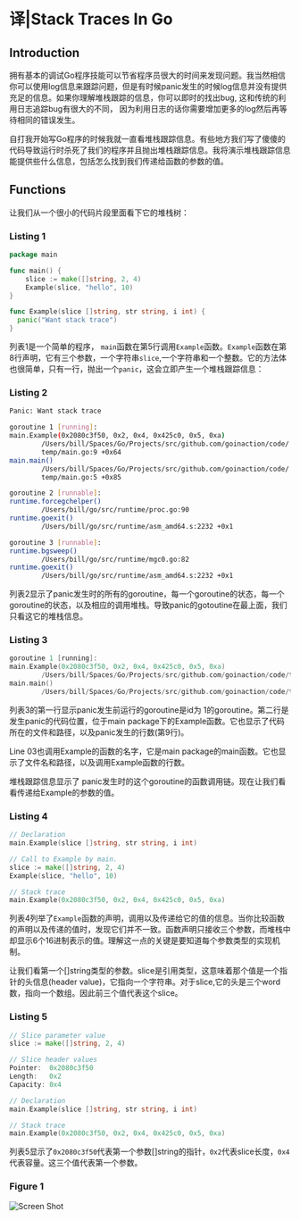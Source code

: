  

# 译|Stack Traces In Go



## Introduction

拥有基本的调试Go程序技能可以节省程序员很大的时间来发现问题。我当然相信你可以使用log信息来跟踪问题，但是有时候panic发生的时候log信息并没有提供充足的信息。如果你理解堆栈跟踪的信息，你可以即时的找出bug, 这和传统的利用日志追踪bug有很大的不同， 因为利用日志的话你需要增加更多的log然后再等待相同的错误发生。

自打我开始写Go程序的时候我就一直看堆栈跟踪信息。有些地方我们写了傻傻的代码导致运行时杀死了我们的程序并且抛出堆栈跟踪信息。我将演示堆栈跟踪信息能提供些什么信息，包括怎么找到我们传递给函数的参数的值。



## Functions

让我们从一个很小的代码片段里面看下它的堆栈树：

### Listing 1

```go
package main

func main() {
    slice := make([]string, 2, 4)
    Example(slice, "hello", 10)
}

func Example(slice []string, str string, i int) {
  panic("Want stack trace")
}
```

列表1是一个简单的程序， `main`函数在第5行调用`Example`函数。`Example`函数在第8行声明，它有三个参数，一个字符串`slice`,一个字符串和一个整数。它的方法体也很简单，只有一行，抛出一个`panic`，这会立即产生一个堆栈跟踪信息：



###  Listing 2

```bash
Panic: Want stack trace

goroutine 1 [running]:
main.Example(0x2080c3f50, 0x2, 0x4, 0x425c0, 0x5, 0xa)
        /Users/bill/Spaces/Go/Projects/src/github.com/goinaction/code/
        temp/main.go:9 +0x64
main.main()
        /Users/bill/Spaces/Go/Projects/src/github.com/goinaction/code/
        temp/main.go:5 +0x85

goroutine 2 [runnable]:
runtime.forcegchelper()
        /Users/bill/go/src/runtime/proc.go:90
runtime.goexit()
        /Users/bill/go/src/runtime/asm_amd64.s:2232 +0x1

goroutine 3 [runnable]:
runtime.bgsweep()
        /Users/bill/go/src/runtime/mgc0.go:82
runtime.goexit()
        /Users/bill/go/src/runtime/asm_amd64.s:2232 +0x1
```

列表2显示了panic发生时的所有的goroutine，每一个goroutine的状态，每一个goroutine的状态，以及相应的调用堆栈。导致panic的gotoutine在最上面，我们只看这它的堆栈信息。



### Listing 3

```go
goroutine 1 [running]:
main.Example(0x2080c3f50, 0x2, 0x4, 0x425c0, 0x5, 0xa)
        /Users/bill/Spaces/Go/Projects/src/github.com/goinaction/code/temp/main.go:9 +0x64
main.main()
        /Users/bill/Spaces/Go/Projects/src/github.com/goinaction/code/temp/main.go:5 +0x85
```

列表3的第一行显示panic发生前运行的goroutine是id为 1的goroutine。第二行是发生panic的代码位置，位于main package下的Example函数。它也显示了代码所在的文件和路径，以及panic发生的行数(第9行)。

Line 03也调用Example的函数的名字，它是main package的main函数。它也显示了文件名和路径，以及调用Example函数的行数。

堆栈跟踪信息显示了 panic发生时的这个goroutine的函数调用链。现在让我们看看传递给Example的参数的值。



### Listing 4

```go
// Declaration
main.Example(slice []string, str string, i int)

// Call to Example by main.
slice := make([]string, 2, 4)
Example(slice, "hello", 10)

// Stack trace
main.Example(0x2080c3f50, 0x2, 0x4, 0x425c0, 0x5, 0xa)
```

列表4列举了`Example`函数的声明，调用以及传递给它的值的信息。当你比较函数的声明以及传递的值时，发现它们并不一致。函数声明只接收三个参数，而堆栈中却显示6个16进制表示的值。理解这一点的关键是要知道每个参数类型的实现机制。

让我们看第一个[]string类型的参数。slice是引用类型，这意味着那个值是一个指针的头信息(header value)，它指向一个字符串。对于slice,它的头是三个word数，指向一个数组。因此前三个值代表这个slice。



###  Listing 5

```go
// Slice parameter value
slice := make([]string, 2, 4)

// Slice header values
Pointer:  0x2080c3f50
Length:   0x2
Capacity: 0x4

// Declaration
main.Example(slice []string, str string, i int)

// Stack trace
main.Example(0x2080c3f50, 0x2, 0x4, 0x425c0, 0x5, 0xa)
```

列表5显示了`0x2080c3f50`代表第一个参数[]string的指针，`0x2`代表slice长度，`0x4`代表容量。这三个值代表第一个参数。



### Figure 1

![Screen Shot](https://www.ardanlabs.com/images/goinggo/image02.png)







